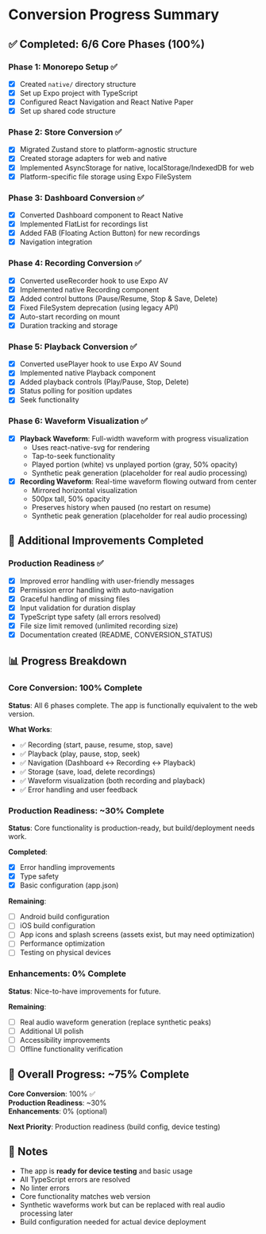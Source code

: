 # Conversion Progress Summary

## ✅ Completed: 6/6 Core Phases (100%)

### Phase 1: Monorepo Setup ✅
- [x] Created `native/` directory structure
- [x] Set up Expo project with TypeScript
- [x] Configured React Navigation and React Native Paper
- [x] Set up shared code structure

### Phase 2: Store Conversion ✅
- [x] Migrated Zustand store to platform-agnostic structure
- [x] Created storage adapters for web and native
- [x] Implemented AsyncStorage for native, localStorage/IndexedDB for web
- [x] Platform-specific file storage using Expo FileSystem

### Phase 3: Dashboard Conversion ✅
- [x] Converted Dashboard component to React Native
- [x] Implemented FlatList for recordings list
- [x] Added FAB (Floating Action Button) for new recordings
- [x] Navigation integration

### Phase 4: Recording Conversion ✅
- [x] Converted useRecorder hook to use Expo AV
- [x] Implemented native Recording component
- [x] Added control buttons (Pause/Resume, Stop & Save, Delete)
- [x] Fixed FileSystem deprecation (using legacy API)
- [x] Auto-start recording on mount
- [x] Duration tracking and storage

### Phase 5: Playback Conversion ✅
- [x] Converted usePlayer hook to use Expo AV Sound
- [x] Implemented native Playback component
- [x] Added playback controls (Play/Pause, Stop, Delete)
- [x] Status polling for position updates
- [x] Seek functionality

### Phase 6: Waveform Visualization ✅
- [x] **Playback Waveform**: Full-width waveform with progress visualization
  - Uses react-native-svg for rendering
  - Tap-to-seek functionality
  - Played portion (white) vs unplayed portion (gray, 50% opacity)
  - Synthetic peak generation (placeholder for real audio processing)
- [x] **Recording Waveform**: Real-time waveform flowing outward from center
  - Mirrored horizontal visualization
  - 500px tall, 50% opacity
  - Preserves history when paused (no restart on resume)
  - Synthetic peak generation (placeholder for real audio processing)

## 🔧 Additional Improvements Completed

### Production Readiness ✅
- [x] Improved error handling with user-friendly messages
- [x] Permission error handling with auto-navigation
- [x] Graceful handling of missing files
- [x] Input validation for duration display
- [x] TypeScript type safety (all errors resolved)
- [x] File size limit removed (unlimited recording size)
- [x] Documentation created (README, CONVERSION_STATUS)

## 📊 Progress Breakdown

### Core Conversion: 100% Complete
**Status**: All 6 phases complete. The app is functionally equivalent to the web version.

**What Works**:
- ✅ Recording (start, pause, resume, stop, save)
- ✅ Playback (play, pause, stop, seek)
- ✅ Navigation (Dashboard ↔ Recording ↔ Playback)
- ✅ Storage (save, load, delete recordings)
- ✅ Waveform visualization (both recording and playback)
- ✅ Error handling and user feedback

### Production Readiness: ~30% Complete
**Status**: Core functionality is production-ready, but build/deployment needs work.

**Completed**:
- [x] Error handling improvements
- [x] Type safety
- [x] Basic configuration (app.json)

**Remaining**:
- [ ] Android build configuration
- [ ] iOS build configuration  
- [ ] App icons and splash screens (assets exist, but may need optimization)
- [ ] Performance optimization
- [ ] Testing on physical devices

### Enhancements: 0% Complete
**Status**: Nice-to-have improvements for future.

**Remaining**:
- [ ] Real audio waveform generation (replace synthetic peaks)
- [ ] Additional UI polish
- [ ] Accessibility improvements
- [ ] Offline functionality verification

## 🎯 Overall Progress: ~75% Complete

**Core Conversion**: 100% ✅  
**Production Readiness**: ~30%  
**Enhancements**: 0% (optional)

**Next Priority**: Production readiness (build config, device testing)

## 📝 Notes

- The app is **ready for device testing** and basic usage
- All TypeScript errors are resolved
- No linter errors
- Core functionality matches web version
- Synthetic waveforms work but can be replaced with real audio processing later
- Build configuration needed for actual device deployment


